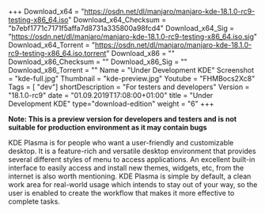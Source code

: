 +++
Download_x64 = "https://osdn.net/dl/manjaro/manjaro-kde-18.1.0-rc9-testing-x86_64.iso"
Download_x64_Checksum = "b7ebf1771c7171f5affa7d8731a335800a98fcd4"
Download_x64_Sig = "https://osdn.net/dl/manjaro/manjaro-kde-18.1.0-rc9-testing-x86_64.iso.sig"
Download_x64_Torrent = "https://osdn.net/dl/manjaro/manjaro-kde-18.1.0-rc9-testing-x86_64.iso.torrent"
Download_x86 = ""
Download_x86_Checksum = ""
Download_x86_Sig = ""
Download_x86_Torrent = ""
Name = "Under Development KDE"
Screenshot = "kde-full.jpg"
Thumbnail = "kde-preview.jpg"
Youtube = "FHMBocs2Xc8"
Tags = [ "dev"]
shortDescription = "For testers and developers"
Version = "18.1.0-rc9"
date = "01.09.2019T17:08:00+01:00"
title = "Under Development KDE"
type="download-edition"
weight = "6"
+++

**Note: This is a preview version for developers and testers and is not suitable for production environment as it may contain bugs**

KDE Plasma is for people who want a user-friendly and customizable desktop. It is a feature-rich and versatile desktop environment that provides several different styles of menu to access applications. An excellent built-in interface to easily access and install new themes, widgets, etc, from the internet is also worth mentioning. KDE Plasma is simple by default, a clean work area for real-world usage which intends to stay out of your way, so the user is enabled to create the workflow that makes it more effective to complete tasks.
